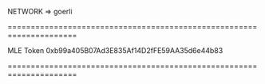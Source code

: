 
  NETWORK => goerli

  =====================================================================

  MLE Token 0xb99a405B07Ad3E835Af14D2fFE59AA35d6e44b83

  =====================================================================

  